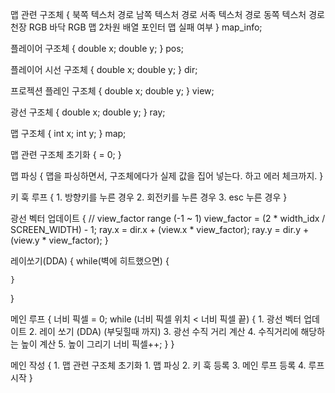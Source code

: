 
맵 관련 구조체
{
	북쪽 텍스처 경로
	남쪽 텍스처 경로
	서족 텍스처 경로
	동쪽 텍스처 경로
	천장 RGB
	바닥 RGB
	맵 2차원 배열 포인터
	맵 실패 여부
} map_info;


플레이어 구조체
{
	double	x;
	double y;
} pos;

플레이어 시선 구조체
{
	double	x;
	double	y;
} dir;

프로젝션 플레인 구조체
{
	double x;
	double y;
} view;

광선 구조체
{
	double x;
	double y;
} ray;

맵 구조체
{
	int	x;
	int	y;
} map;





맵 관련 구조체 초기화
{
	= 0;
}

맵 파싱
{
	맵을 파싱하면서, 구조체에다가 실제 값을 집어 넣는다.
	하고 에러 체크까지.
}

키 훅 루프
{
	1. 방향키를 누른 경우
	2. 회전키를 누른 경우
	3. esc 누른 경우
}

광선 벡터 업데이트
{
	// view_factor range (-1 ~ 1)
	view_factor = (2 * width_idx / SCREEN_WIDTH) - 1;
	ray.x = dir.x + (view.x * view_factor);
	ray.y = dir.y + (view.y * view_factor);
}

레이쏘기(DDA)
{
	while(벽에 히트했으면)
	{
		
	}
}

메인 루프
{
	너비 픽셀  = 0;
	while (너비 픽셀 위치 < 너비 픽셀 끝)
	{
		1. 광선 벡터 업데이트
		2. 레이 쏘기 (DDA) (부딪힐때 까지)
		3. 광선 수직 거리 계산
		4. 수직거리에 해당하는 높이 계산
		5. 높이 그리기
		너비 픽셀++;
	}
}

메인 작성
{
	1. 맵 관련 구조체 초기화
	1. 맵 파싱
	2. 키 훅 등록
	3. 메인 루프 등록
	4. 루프 시작
}

